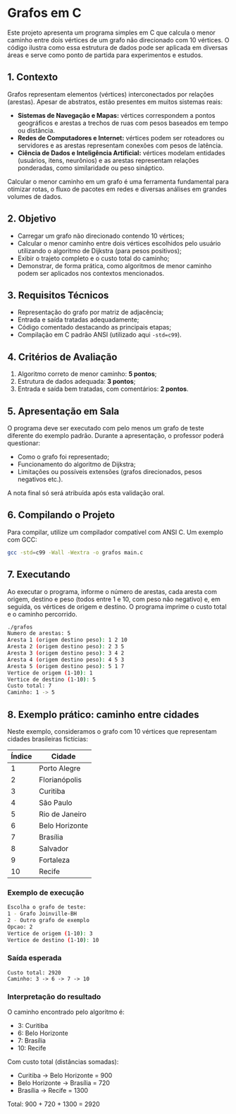 # Grafos em C

Este projeto apresenta um programa simples em C que calcula o menor caminho
entre dois vértices de um grafo não direcionado com 10 vértices. O código
ilustra como essa estrutura de dados pode ser aplicada em diversas áreas e
serve como ponto de partida para experimentos e estudos.

## 1. Contexto
Grafos representam elementos (vértices) interconectados por relações
(arestas). Apesar de abstratos, estão presentes em muitos sistemas reais:

- **Sistemas de Navegação e Mapas:** vértices correspondem a pontos
  geográficos e arestas a trechos de ruas com pesos baseados em tempo ou
  distância.
- **Redes de Computadores e Internet:** vértices podem ser roteadores ou
  servidores e as arestas representam conexões com pesos de latência.
- **Ciência de Dados e Inteligência Artificial:** vértices modelam entidades
  (usuários, itens, neurônios) e as arestas representam relações ponderadas,
  como similaridade ou peso sináptico.

Calcular o menor caminho em um grafo é uma ferramenta fundamental para otimizar
rotas, o fluxo de pacotes em redes e diversas análises em grandes volumes de
dados.

## 2. Objetivo
- Carregar um grafo não direcionado contendo 10 vértices;
- Calcular o menor caminho entre dois vértices escolhidos pelo usuário
  utilizando o algoritmo de Dijkstra (para pesos positivos);
- Exibir o trajeto completo e o custo total do caminho;
- Demonstrar, de forma prática, como algoritmos de menor caminho podem ser
  aplicados nos contextos mencionados.

## 3. Requisitos Técnicos
- Representação do grafo por matriz de adjacência;
- Entrada e saída tratadas adequadamente;
- Código comentado destacando as principais etapas;
- Compilação em C padrão ANSI (utilizado aqui `-std=c99`).

## 4. Critérios de Avaliação
1. Algoritmo correto de menor caminho: **5 pontos**;
2. Estrutura de dados adequada: **3 pontos**;
3. Entrada e saída bem tratadas, com comentários: **2 pontos**.

## 5. Apresentação em Sala
O programa deve ser executado com pelo menos um grafo de teste diferente do
exemplo padrão. Durante a apresentação, o professor poderá questionar:

- Como o grafo foi representado;
- Funcionamento do algoritmo de Dijkstra;
- Limitações ou possíveis extensões (grafos direcionados, pesos negativos
  etc.).

A nota final só será atribuída após esta validação oral.

## 6. Compilando o Projeto
Para compilar, utilize um compilador compatível com ANSI C. Um exemplo com GCC:

```bash
gcc -std=c99 -Wall -Wextra -o grafos main.c
```

## 7. Executando
Ao executar o programa, informe o número de arestas, cada aresta com origem,
destino e peso (todos entre 1 e 10, com peso não negativo) e, em seguida,
os vértices de origem e destino. O programa imprime o custo total e o caminho
percorrido.

```bash
./grafos
Numero de arestas: 5
Aresta 1 (origem destino peso): 1 2 10
Aresta 2 (origem destino peso): 2 3 5
Aresta 3 (origem destino peso): 3 4 2
Aresta 4 (origem destino peso): 4 5 3
Aresta 5 (origem destino peso): 5 1 7
Vertice de origem (1-10): 1
Vertice de destino (1-10): 5
Custo total: 7
Caminho: 1 -> 5
```

## 8. Exemplo prático: caminho entre cidades

Neste exemplo, consideramos o grafo com 10 vértices que representam cidades brasileiras fictícias:

| Índice | Cidade           |
|--------|------------------|
| 1      | Porto Alegre     |
| 2      | Florianópolis    |
| 3      | Curitiba         |
| 4      | São Paulo        |
| 5      | Rio de Janeiro   |
| 6      | Belo Horizonte   |
| 7      | Brasília         |
| 8      | Salvador         |
| 9      | Fortaleza        |
| 10     | Recife           |

### Exemplo de execução

```bash
Escolha o grafo de teste:
1 - Grafo Joinville-BH
2 - Outro grafo de exemplo
Opcao: 2
Vertice de origem (1-10): 3
Vertice de destino (1-10): 10
```

### Saída esperada

```
Custo total: 2920
Caminho: 3 -> 6 -> 7 -> 10
```

### Interpretação do resultado

O caminho encontrado pelo algoritmo é:

- 3: Curitiba  
- 6: Belo Horizonte  
- 7: Brasília  
- 10: Recife  

Com custo total (distâncias somadas):

- Curitiba → Belo Horizonte = 900  
- Belo Horizonte → Brasília = 720  
- Brasília → Recife = 1300  

Total: 900 + 720 + 1300 = 2920
